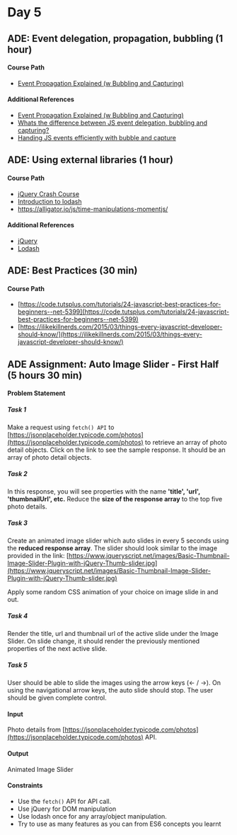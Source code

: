 # Day 5



## ADE: Event delegation, propagation, bubbling (1 hour)
#### Course Path
-  [Event Propagation Explained (w Bubbling and Capturing)](https://www.youtube.com/watch?v=BtOrr7oTH_8)

#### Additional References
- [Event Propagation Explained (w Bubbling and Capturing)](https://www.youtube.com/watch?v=BtOrr7oTH_8)
- [Whats the difference between JS event delegation, bubbling and capturing?](https://gomakethings.com/whats-the-difference-between-javascript-event-delegation-bubbling-and-capturing/)
- [Handing JS events efficiently with bubble and capture](https://dev.to/shimphillip/handing-javascript-events-efficiently-with-bubble-and-capture-4ha5)


## ADE: Using external libraries (1 hour)
#### Course Path
- [jQuery Crash Course](https://www.youtube.com/watch?v=hMxGhHNOkCU&list=PLoYCgNOIyGABdI2V8I_SWo22tFpgh2s6_)
- [Introduction to lodash](https://medium.com/front-end-weekly/introduction-to-lodash-71dbee093b49)
- https://alligator.io/js/time-manipulations-momentjs/

#### Additional References
- [jQuery](https://jquery.com/)
- [Lodash](https://lodash.com/)


## ADE: Best Practices (30 min)
#### Course Path
-  [https://code.tutsplus.com/tutorials/24-javascript-best-practices-for-beginners--net-5399](https://code.tutsplus.com/tutorials/24-javascript-best-practices-for-beginners--net-5399)
- [https://ilikekillnerds.com/2015/03/things-every-javascript-developer-should-know/](https://ilikekillnerds.com/2015/03/things-every-javascript-developer-should-know/)



## ADE Assignment: Auto Image Slider - First Half (5 hours 30 min)
#### Problem Statement
##### Task 1
Make a request using `fetch() API` to [https://jsonplaceholder.typicode.com/photos](https://jsonplaceholder.typicode.com/photos) to retrieve an array of photo detail objects. Click on the link to see the sample response. It should be an array of photo detail objects.

##### Task 2
In this response, you will see properties with the name **'title', 'url', 'thumbnailUrl', etc.** Reduce the **size of the response array** to the top five photo details.

##### Task 3
Create an animated image slider which auto slides in every 5 seconds using the **reduced response array**. The slider should look similar to the image provided in the link: [https://www.jqueryscript.net/images/Basic-Thumbnail-Image-Slider-Plugin-with-jQuery-Thumb-slider.jpg](https://www.jqueryscript.net/images/Basic-Thumbnail-Image-Slider-Plugin-with-jQuery-Thumb-slider.jpg)

Apply some random CSS animation of your choice on image slide in and out.

##### Task 4
Render the title, url and thumbnail url of the active slide under the Image Slider. On slide change, it should render the previously mentioned properties of the next active slide.

##### Task 5
User should be able to slide the images using the arrow keys (<- / ->). On using the navigational arrow keys, the auto slide should stop. The user should be given complete control.

#### Input
Photo details from [https://jsonplaceholder.typicode.com/photos](https://jsonplaceholder.typicode.com/photos) API.

#### Output
Animated Image Slider

#### Constraints
 - Use the `fetch()` API for API call.
 - Use jQuery for DOM manipulation
 - Use lodash once for any array/object manipulation.
 - Try to use as many features as you can from ES6 concepts you learnt
